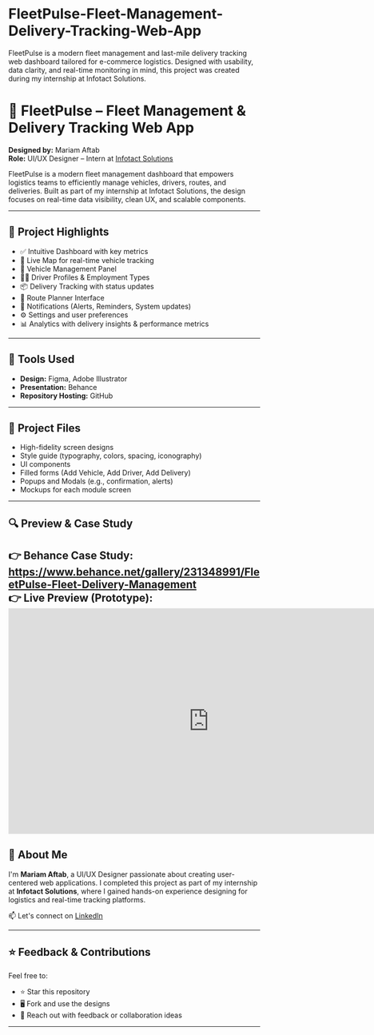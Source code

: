 # FleetPulse-Fleet-Management-Delivery-Tracking-Web-App
FleetPulse is a modern fleet management and last-mile delivery tracking web dashboard tailored for e-commerce logistics. Designed with usability, data clarity, and real-time monitoring in mind, this project was created during my internship at Infotact Solutions.
# 🚚 FleetPulse – Fleet Management & Delivery Tracking Web App

**Designed by:** Mariam Aftab  
**Role:** UI/UX Designer – Intern at [Infotact Solutions](https://www.linkedin.com/company/infotactsolutions/)

FleetPulse is a modern fleet management dashboard that empowers logistics teams to efficiently manage vehicles, drivers, routes, and deliveries. Built as part of my internship at Infotact Solutions, the design focuses on real-time data visibility, clean UX, and scalable components.

---

## 📌 Project Highlights

- ✅ Intuitive Dashboard with key metrics
- 📍 Live Map for real-time vehicle tracking
- 🚗 Vehicle Management Panel
- 🧑‍✈️ Driver Profiles & Employment Types
- 📦 Delivery Tracking with status updates
- 🧭 Route Planner Interface
- 🔔 Notifications (Alerts, Reminders, System updates)
- ⚙️ Settings and user preferences
- 📊 Analytics with delivery insights & performance metrics

---

## 🎨 Tools Used

- **Design:** Figma, Adobe Illustrator  
- **Presentation:** Behance  
- **Repository Hosting:** GitHub

---

## 📁 Project Files

- High-fidelity screen designs
- Style guide (typography, colors, spacing, iconography)
- UI components
- Filled forms (Add Vehicle, Add Driver, Add Delivery)
- Popups and Modals (e.g., confirmation, alerts)
- Mockups for each module screen

---

## 🔍 Preview & Case Study

👉 **Behance Case Study:** https://www.behance.net/gallery/231348991/FleetPulse-Fleet-Delivery-Management  
👉 **Live Preview (Prototype):** <iframe style="border: 1px solid rgba(0, 0, 0, 0.1);" width="800" height="450" src="https://embed.figma.com/proto/iAxvj6bSCbS33Z6bJYGp2P/Fleet-Pulse-Web-App?page-id=0%3A1&node-id=24-144&viewport=-7996%2C-1206%2C0.5&scaling=min-zoom&content-scaling=fixed&starting-point-node-id=24%3A144&show-proto-sidebar=1&embed-host=share" allowfullscreen></iframe>
---

## 💼 About Me

I'm **Mariam Aftab**, a UI/UX Designer passionate about creating user-centered web applications. I completed this project as part of my internship at **Infotact Solutions**, where I gained hands-on experience designing for logistics and real-time tracking platforms.

📫 Let's connect on [LinkedIn](https://www.linkedin.com/in/mariam-aftab-04b997248?utm_source=share&utm_campaign=share_via&utm_content=profile&utm_medium=android_app)

---

## ⭐ Feedback & Contributions

Feel free to:
- ⭐ Star this repository
- 🖥️ Fork and use the designs
- 📩 Reach out with feedback or collaboration ideas

---

